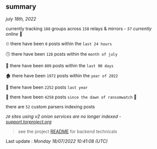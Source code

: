 
## summary
_july 18th, 2022_

currently tracking `108` groups across `158` relays & mirrors - _`57` currently online_ 📡

⏲ there have been `0` posts within the `last 24 hours`

🕓 there have been `128` posts within the `month of july`

📅 there have been `809` posts within the `last 90 days`

🏚 there have been `1972` posts within the `year of 2022`

🚀 there have been `2252` posts `last year`

🦕 there have been `4258` posts `since the dawn of ransomwatch` 🐣

there are `52` custom parsers indexing posts

_`20` sites using v2 onion services are no longer indexed - [support.torproject.org](https://support.torproject.org/onionservices/v2-deprecation/)_

> see the project [README](https://github.com/jmousqueton/ransomwatch#readme) for backend technicals



Last update : _Monday 18/07/2022 10:41:08 (UTC)_

